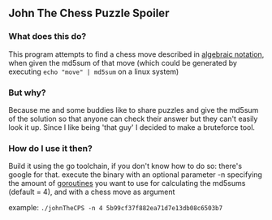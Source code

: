 ## John The Chess Puzzle Spoiler
### What does this do?
This program attempts to find a chess move described in [algebraic notation](https://en.wikipedia.org/wiki/Algebraic_notation_(chess)), when given the md5sum of that move (which could be generated by executing `echo "move" | md5sum` on a linux system)

### But why?
Because me and some buddies like to share puzzles and give the md5sum of the solution so that anyone can check their answer but they can't easily look it up.
Since I like being 'that guy' I decided to make a bruteforce tool.

### How do I use it then?
Build it using the go toolchain, if you don't know how to do so: there's google for that.
execute the binary with an optional parameter -n specifying the amount of [goroutines](https://en.wikipedia.org/wiki/Go_(programming_language)#Concurrency) you want to use for calculating the md5sums (default = 4), and with a chess move as argument

example: `./johnTheCPS -n 4 5b99cf37f882ea71d7e13db08c6503b7`
